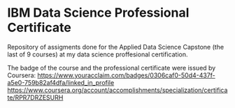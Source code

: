 # IBM Data Science Professional Certificate

Repository of assigments done for the Applied Data Science Capstone (the last of 9 courses) at my data science proffesional certification.

The badge of the course and the professional certificate were issued by Coursera:
https://www.youracclaim.com/badges/0306caf0-50d4-437f-a5e0-759b82af4dfa/linked_in_profile
https://www.coursera.org/account/accomplishments/specialization/certificate/RPR7DRZESURH
